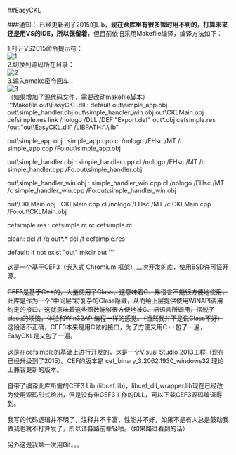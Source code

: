﻿##EasyCKL

###通知：
已经更新到了2015的Lib，**现在仓库里有很多暂时用不到的，打算未来还是用VS的IDE，所以保留着**，但目前依旧采用Makefile编译，编译方法如下：<br>

1.打开VS2015命令提示符：<br>
![1]()<br>
2.切换到源码所在目录：<br>
![2]()<br>
3.输入nmake密令回车：<br>
![3]()<br>
（如果增加了源代码文件，需要改动makefile脚本）<br>
'''Makefile
out\EasyCKL.dll : default out\simple_app.obj out\simple_handler.obj out\simple_handler_win.obj out\CKLMain.obj cefsimple.res
	link /nologo /DLL /DEF:"Export.def" out\*.obj cefsimple.res /out:"out\EasyCKL.dll" /LIBPATH:".\lib"

out\simple_app.obj : simple_app.cpp
	cl /nologo /EHsc /MT /c simple_app.cpp /Fo:out\simple_app.obj

out\simple_handler.obj : simple_handler.cpp
	cl /nologo /EHsc /MT /c simple_handler.cpp /Fo:out\simple_handler.obj

out\simple_handler_win.obj : simple_handler_win.cpp
	cl /nologo /EHsc /MT /c simple_handler_win.cpp /Fo:out\simple_handler_win.obj

out\CKLMain.obj : CKLMain.cpp
	cl /nologo /EHsc /MT /c CKLMain.cpp /Fo:out\CKLMain.obj

cefsimple.res : cefsimple.rc
	rc cefsimple.rc

clean:
	del /f /q out\*.*
	del /f cefsimple.res

default:
	if not exist "out" mkdir out
'''

这是一个基于CEF3（嵌入式 Chromium 框架）二次开发的库，使用BSD许可证开源。<br>
<br>
~~CEF3是基于C++的，大量使用了Class，这意味着C、易语言不能很方便地使用，此库是作为一个“中间层”将复杂的Class隐藏，从而给上层提供使用WINAPI调用约定的接口，这就意味着这些函数能够很方便地被C、易语言所调用，摆脱了class的烦恼，体验和Win32API编程一样的感觉。（当然我并不是说Class不好）~~<br>
这段话不正确，CEF3本来是用C做的接口，为了方便又用C++包了一遍，EasyCKL是又包了一遍。<br>
<br>
这是在cefsimple的基础上进行开发的，这是一个Visual Studio 2013工程（现在已经升级到了2015）。CEF的版本是 cef_binary_3.2062.1930_windows32 理论上兼容更新的版本。<br>
<br>
自带了编译此库所需的CEF3 Lib (libcef.lib)，libcef_dll_wrapper.lib现在已经改为使用源码形式给出，但是没有带CEF3工作的DLL，可以下载CEF3源码编译得到。<br>
<br>
我写的代码逻辑并不明了，注释并不丰富，性能并不好，如果不是有人总是鼓动我做我也就不打算发了，所以请各路前辈轻喷。（如果路过看到的话）<br>
<br>
另外这是我第一次用Git。。。<br>